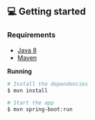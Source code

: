 ## 💻 Getting started

### Requirements

- [Java 8](https://www.java.com)
- [Maven](https://maven.apache.org/download.cgi)

**Running**

```bash
# Install the dependencies
$ mvn install

# Start the app
$ mvn spring-boot:run
```